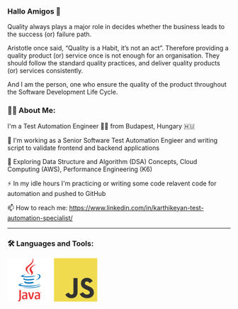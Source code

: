 ### Hallo Amigos 👋

Quality always plays a major role in decides whether the business leads to the success (or) failure path.

Aristotle once said, “Quality is a Habit, it’s not an act”. Therefore providing a quality product (or) service once is not enough for an organisation. They should follow the standard quality practices, and deliver quality products (or) services consistently. 

And I am the person, one who ensure the quality of the product throughout the Software Development Life Cycle.

### 👨‍💻 About Me:

I'm a Test Automation Engineer 👨‍🔬 from Budapest, Hungary 🇭🇺

🔭 I'm working as a Senior Software Test Automation Engieer and writing script to validate frontend and backend applications

🌱 Exploring Data Structure and Algorithm (DSA) Concepts, Cloud Computing (AWS), Performance Engineering (K6)

⚡  In my idle hours I'm practicing or writing some code relavent code for automation and pushed to GitHub

📫 How to reach me: https://www.linkedin.com/in/karthikeyan-test-automation-specialist/ 

---
### 🛠️ Languages and Tools:

<img src="https://github.com/devicons/devicon/blob/master/icons/java/java-original-wordmark.svg" alt="Java" width="100" height="100"> 
<img src="https://github.com/devicons/devicon/blob/master/icons/javascript/javascript-original.svg" alt="Javascript" width="100" height="100">

<!--
**karthis-testlab/karthis-testlab** is a ✨ _special_ ✨ repository because its `README.md` (this file) appears on your GitHub profile.

Here are some ideas to get you started:

- 🔭 I’m currently working on ...
- 🌱 I’m currently learning ...
- 👯 I’m looking to collaborate on ...
- 🤔 I’m looking for help with ...
- 💬 Ask me about ...
- 📫 How to reach me: ...
- 😄 Pronouns: ...
- ⚡ Fun fact: ...
-->
